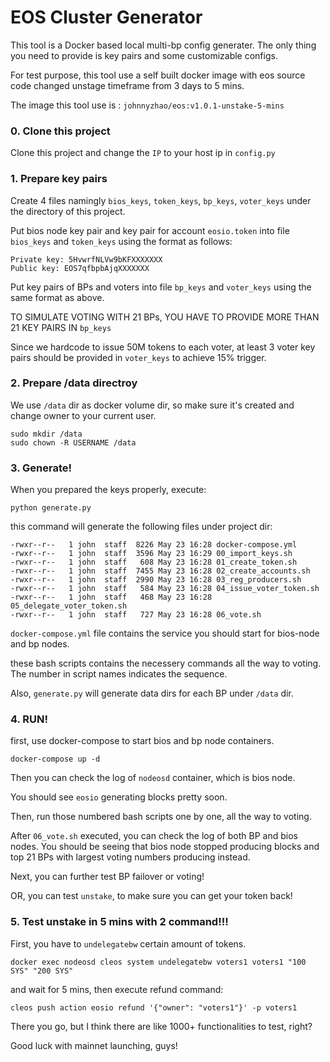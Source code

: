 # EOS Cluster Generator

This tool is a Docker based local multi-bp config generater. The only thing you need to provide is key pairs and some customizable configs.

For test purpose, this tool use a self built docker image with eos source code changed unstage timeframe from 3 days to 5 mins.

The image this tool use is : `johnnyzhao/eos:v1.0.1-unstake-5-mins`

### 0. Clone this project

Clone this project and change the `IP` to your host ip in `config.py`

### 1. Prepare key pairs

Create 4 files namingly `bios_keys`, `token_keys`, `bp_keys`, `voter_keys` under the directory of this project. 

Put bios node key pair and key pair for account `eosio.token` into file `bios_keys` and `token_keys` using the format as follows:

```
Private key: 5HvwrfNLVw9bKFXXXXXXX
Public key: EOS7qfbpbAjqXXXXXXX
```

Put key pairs of BPs and voters into file `bp_keys` and `voter_keys` using the same format as above. 

TO SIMULATE VOTING WITH 21 BPs, YOU HAVE TO PROVIDE MORE THAN 21 KEY PAIRS IN `bp_keys`

Since we hardcode to issue 50M tokens to each voter, at least 3 voter key pairs should be provided in `voter_keys` to achieve 15% trigger.


### 2. Prepare /data directroy

We use `/data` dir as docker volume dir, so make sure it's created and change owner to your current user.

```
sudo mkdir /data
sudo chown -R USERNAME /data
```

### 3. Generate!

When you prepared the keys properly, execute:

```
python generate.py
```

this command will generate the following files under project dir:

```
-rwxr--r--   1 john  staff  8226 May 23 16:28 docker-compose.yml
-rwxr--r--   1 john  staff  3596 May 23 16:29 00_import_keys.sh
-rwxr--r--   1 john  staff   608 May 23 16:28 01_create_token.sh
-rwxr--r--   1 john  staff  7455 May 23 16:28 02_create_accounts.sh
-rwxr--r--   1 john  staff  2990 May 23 16:28 03_reg_producers.sh
-rwxr--r--   1 john  staff   584 May 23 16:28 04_issue_voter_token.sh
-rwxr--r--   1 john  staff   468 May 23 16:28 05_delegate_voter_token.sh
-rwxr--r--   1 john  staff   727 May 23 16:28 06_vote.sh

```

`docker-compose.yml` file contains the service you should start for bios-node and bp nodes.

these bash scripts contains the necessery commands all the way to voting. The number in script names indicates the sequence.

Also, `generate.py` will generate data dirs for each BP under `/data` dir.

### 4. RUN!

first, use docker-compose to start bios and bp node containers.

```
docker-compose up -d
```

Then you can check the log of `nodeosd` container, which is bios node.

You should see `eosio` generating blocks pretty soon.

Then, run those numbered bash scripts one by one, all the way to voting.

After `06_vote.sh` executed, you can check the log of both BP and bios nodes. You should be seeing that bios node stopped producing blocks and top 21 BPs with largest voting numbers producing instead.

Next, you can further test BP failover or voting!

OR, you can test `unstake`, to make sure you can get your token back!

### 5. Test unstake in 5 mins with 2 command!!!

First, you have to `undelegatebw` certain amount of tokens.

```
docker exec nodeosd cleos system undelegatebw voters1 voters1 "100 SYS" "200 SYS"
```

and wait for 5 mins, then execute refund command:

```
cleos push action eosio refund '{"owner": "voters1"}' -p voters1
```

There you go, but I think there are like 1000+ functionalities to test, right?

Good luck with mainnet launching, guys!
